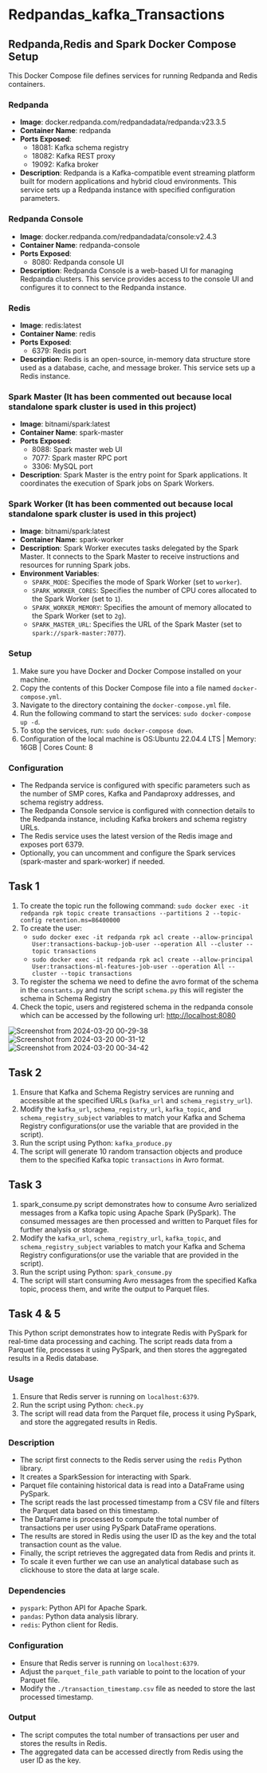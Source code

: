 # Redpandas_kafka_Transactions

## Redpanda,Redis and Spark Docker Compose Setup

This Docker Compose file defines services for running Redpanda and Redis containers.

### Redpanda
- **Image**: docker.redpanda.com/redpandadata/redpanda:v23.3.5
- **Container Name**: redpanda
- **Ports Exposed**: 
  - 18081: Kafka schema registry
  - 18082: Kafka REST proxy
  - 19092: Kafka broker
- **Description**: Redpanda is a Kafka-compatible event streaming platform built for modern applications and hybrid cloud environments. This service sets up a Redpanda instance with specified configuration parameters.

### Redpanda Console
- **Image**: docker.redpanda.com/redpandadata/console:v2.4.3
- **Container Name**: redpanda-console
- **Ports Exposed**: 
  - 8080: Redpanda console UI
- **Description**: Redpanda Console is a web-based UI for managing Redpanda clusters. This service provides access to the console UI and configures it to connect to the Redpanda instance.

### Redis
- **Image**: redis:latest
- **Container Name**: redis
- **Ports Exposed**: 
  - 6379: Redis port
- **Description**: Redis is an open-source, in-memory data structure store used as a database, cache, and message broker. This service sets up a Redis instance.

### Spark Master (It has been commented out because local standalone spark cluster is used in this project)
- **Image**: bitnami/spark:latest
- **Container Name**: spark-master
- **Ports Exposed**: 
  - 8088: Spark master web UI
  - 7077: Spark master RPC port
  - 3306: MySQL port
- **Description**: Spark Master is the entry point for Spark applications. It coordinates the execution of Spark jobs on Spark Workers.

### Spark Worker (It has been commented out because local standalone spark cluster is used in this project)
- **Image**: bitnami/spark:latest
- **Container Name**: spark-worker
- **Description**: Spark Worker executes tasks delegated by the Spark Master. It connects to the Spark Master to receive instructions and resources for running Spark jobs.
- **Environment Variables**:
  - `SPARK_MODE`: Specifies the mode of Spark Worker (set to `worker`).
  - `SPARK_WORKER_CORES`: Specifies the number of CPU cores allocated to the Spark Worker (set to `1`).
  - `SPARK_WORKER_MEMORY`: Specifies the amount of memory allocated to the Spark Worker (set to `2g`).
  - `SPARK_MASTER_URL`: Specifies the URL of the Spark Master (set to `spark://spark-master:7077`).


### Setup
1. Make sure you have Docker and Docker Compose installed on your machine.
2. Copy the contents of this Docker Compose file into a file named `docker-compose.yml`.
3. Navigate to the directory containing the `docker-compose.yml` file.
4. Run the following command to start the services: `sudo docker-compose up -d`.
5. To stop the services, run: `sudo docker-compose down`.
6. Configuration of the local machine is OS:Ubuntu 22.04.4 LTS | Memory: 16GB | Cores Count: 8

### Configuration
- The Redpanda service is configured with specific parameters such as the number of SMP cores, Kafka and Pandaproxy addresses, and schema registry address.
- The Redpanda Console service is configured with connection details to the Redpanda instance, including Kafka brokers and schema registry URLs.
- The Redis service uses the latest version of the Redis image and exposes port 6379.
- Optionally, you can uncomment and configure the Spark services (spark-master and spark-worker) if needed.

## Task 1
1. To create the topic run the following command:  `sudo docker exec -it redpanda rpk topic create transactions --partitions 2 --topic-config retention.ms=86400000`
2. To create the user:
    - `sudo docker exec -it redpanda rpk acl create --allow-principal User:transactions-backup-job-user --operation All --cluster --topic transactions`
    - `sudo docker exec -it redpanda rpk acl create --allow-principal User:transactions-ml-features-job-user --operation All --cluster --topic transactions`
4. To register the schema we need to define the avro format of the schema in the `constants.py` and run the script `schema.py` this will register the schema in Schema Registry
5. Check the topic, users and registered schema in the redpanda console which can be accessed by the following url:  [http://localhost:8080](http://localhost:8080)

![Screenshot from 2024-03-20 00-29-38](https://github.com/abhinav97rai/Redpandas_kafka_Transactions/assets/40785548/b6f69954-235a-4ece-8e0f-6e9c9351d811)
![Screenshot from 2024-03-20 00-31-12](https://github.com/abhinav97rai/Redpandas_kafka_Transactions/assets/40785548/cb468f85-c23a-4bf3-95ae-260f122746a3)
![Screenshot from 2024-03-20 00-34-42](https://github.com/abhinav97rai/Redpandas_kafka_Transactions/assets/40785548/a7f13163-6c23-4d28-ae89-1fd6acff17ff)

## Task 2
1. Ensure that Kafka and Schema Registry services are running and accessible at the specified URLs (`kafka_url` and `schema_registry_url`).
2. Modify the `kafka_url`, `schema_registry_url`, `kafka_topic`, and `schema_registry_subject` variables to match your Kafka and Schema Registry configurations(or use the variable that are provided in the script).
3. Run the script using Python: `kafka_produce.py`
4. The script will generate 10 random transaction objects and produce them to the specified Kafka topic `transactions` in Avro format.

## Task 3
1. spark_consume.py script demonstrates how to consume Avro serialized messages from a Kafka topic using Apache Spark (PySpark). The consumed messages are then processed and written to Parquet files for further analysis or storage.
2. Modify the `kafka_url`, `schema_registry_url`, `kafka_topic`, and `schema_registry_subject` variables to match your Kafka and Schema Registry configurations(or use the variable that are provided in the script).
3. Run the script using Python: `spark_consume.py`
4. The script will start consuming Avro messages from the specified Kafka topic, process them, and write the output to Parquet files.


## Task 4 & 5
This Python script demonstrates how to integrate Redis with PySpark for real-time data processing and caching. The script reads data from a Parquet file, processes it using PySpark, and then stores the aggregated results in a Redis database.

### Usage

1. Ensure that Redis server is running on `localhost:6379`.
2. Run the script using Python: `check.py`
3. The script will read data from the Parquet file, process it using PySpark, and store the aggregated results in Redis.

### Description

- The script first connects to the Redis server using the `redis` Python library.
- It creates a SparkSession for interacting with Spark.
- Parquet file containing historical data is read into a DataFrame using PySpark.
- The script reads the last processed timestamp from a CSV file and filters the Parquet data based on this timestamp.
- The DataFrame is processed to compute the total number of transactions per user using PySpark DataFrame operations.
- The results are stored in Redis using the user ID as the key and the total transaction count as the value.
- Finally, the script retrieves the aggregated data from Redis and prints it.
- To scale it even further we can use an analytical database such as clickhouse to store the data at large scale.

### Dependencies

- `pyspark`: Python API for Apache Spark.
- `pandas`: Python data analysis library.
- `redis`: Python client for Redis.

### Configuration

- Ensure that Redis server is running on `localhost:6379`.
- Adjust the `parquet_file_path` variable to point to the location of your Parquet file.
- Modify the `./transaction_timestamp.csv` file as needed to store the last processed timestamp.

### Output

- The script computes the total number of transactions per user and stores the results in Redis.
- The aggregated data can be accessed directly from Redis using the user ID as the key.
